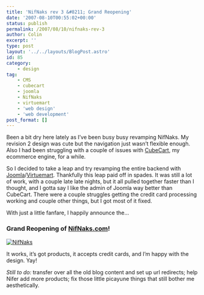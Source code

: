 ```yaml
---
title: 'NifNaks rev 3 &#8211; Grand Reopening'
date: '2007-08-10T00:55:02+00:00'
status: publish
permalink: /2007/08/10/nifnaks-rev-3
author: Colin
excerpt: ''
type: post
layout: '../../layouts/BlogPost.astro'
id: 85
category:
    - design
tag:
    - CMS
    - cubecart
    - joomla
    - NifNaks
    - virtuemart
    - 'web design'
    - 'web development'
post_format: []
---
```

Been a bit dry here lately as I’ve been busy busy revamping NifNaks. My revision 2 design was cute but the navigation just wasn’t flexible enough. Also I had been struggling with a couple of issues with [CubeCart](https://cubecart.com), my ecommerce engine, for a while.

So I decided to take a leap and try revamping the entire backend with [Joomla](https://joomla.org/)/[Virtuemart](https://virtuemart.net). Thankfully this leap paid off in spades. It was still a lot of work, with a couple late late nights, but it all pulled together faster than I thought, and I gotta say I like the admin of Joomla way better than CubeCart. There were a couple struggles getting the credit card processing working and couple other things, but I got most of it fixed.

With just a little fanfare, I happily announce the…

### Grand Reopening of [NifNaks.com](https://nifnaks.com)!

[![NifNaks](/uploads/2007/08/storelogopic.png)](https://nifnaks.com)

It works, it’s got products, it accepts credit cards, and I’m happy with the design. Yay!

*Still to do:* transfer over all the old blog content and set up url redirects; help Nifer add more products; fix those little picayune things that still bother me aesthetically.